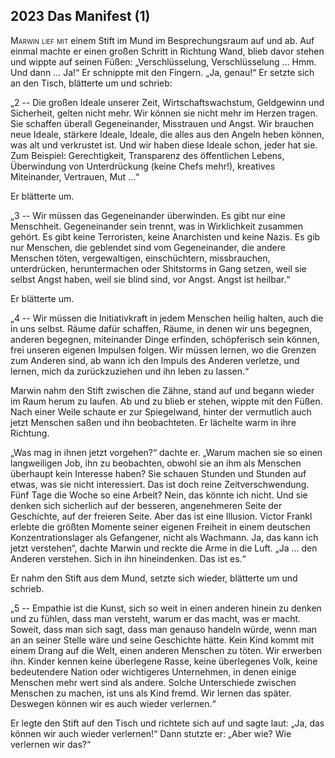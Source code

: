 ## **2023** Das Manifest (1)

<span style="font-variant:small-caps;">Marwin lief mit</span> einem Stift im Mund im Besprechungsraum auf und ab.
Auf einmal machte er einen großen Schritt in Richtung Wand, blieb davor stehen und wippte auf seinen Füßen: „Verschlüsselung, Verschlüsselung … Hmm.
Und dann … Ja!“ Er schnippte mit den Fingern.
„Ja, genau!“ Er setzte sich an den Tisch, blätterte um und schrieb:

„2 -- Die großen Ideale unserer Zeit, Wirtschaftswachstum, Geldgewinn und Sicherheit, gelten nicht mehr.
Wir können sie nicht mehr im Herzen tragen.
Sie schaffen überall Gegeneinander, Misstrauen und Angst.
Wir brauchen neue Ideale, stärkere Ideale, Ideale, die alles aus den Angeln heben können, was alt und verkrustet ist.
Und wir haben diese Ideale schon, jeder hat sie.
Zum Beispiel: Gerechtigkeit, Transparenz des öffentlichen Lebens, Überwindung von Unterdrückung (keine Chefs mehr!), kreatives Miteinander, Vertrauen, Mut ...“

Er blätterte um.

„3 -- Wir müssen das Gegeneinander überwinden.
Es gibt nur eine Menschheit.
Gegeneinander sein trennt, was in Wirklichkeit zusammen gehört.
Es gibt keine Terroristen, keine Anarchisten und keine Nazis.
Es gib nur Menschen, die geblendet sind vom Gegeneinander, die andere Menschen töten, vergewaltigen, einschüchtern, missbrauchen, unterdrücken, heruntermachen oder Shitstorms in Gang setzen, weil sie selbst Angst haben, weil sie blind sind, vor Angst.
Angst ist heilbar.“

Er blätterte um.

„4 -- Wir müssen die Initiativkraft in jedem Menschen heilig halten, auch die in uns selbst.
Räume dafür schaffen, Räume, in denen wir uns begegnen, anderen begegnen, miteinander Dinge erfinden, schöpferisch sein können, frei unseren eigenen Impulsen folgen.
Wir müssen lernen, wo die Grenzen zum Anderen sind, ab wann ich den Impuls des Anderen verletze, und lernen, mich da zurückzuziehen und ihn leben zu lassen.“

Marwin nahm den Stift zwischen die Zähne, stand auf und begann wieder im Raum herum zu laufen.
Ab und zu blieb er stehen, wippte mit den Füßen.
Nach einer Weile schaute er zur Spiegelwand, hinter der vermutlich auch jetzt Menschen saßen und ihn beobachteten.
Er lächelte warm in ihre Richtung.

„Was mag in ihnen jetzt vorgehen?“ dachte er.
„Warum machen sie so einen langweiligen Job, ihn zu beobachten, obwohl sie an ihm als Menschen überhaupt kein Interesse haben?
Sie schauen Stunden und Stunden auf etwas, was sie nicht interessiert.
Das ist doch reine Zeitverschwendung.
Fünf Tage die Woche so eine Arbeit?
Nein, das könnte ich nicht.
Und sie denken sich sicherlich auf der besseren, angenehmeren Seite der Geschichte, auf der freieren Seite.
Aber das ist eine Illusion.
Victor Frankl erlebte die größten Momente seiner eigenen Freiheit in einem deutschen Konzentrationslager als Gefangener, nicht als Wachmann.
Ja, das kann ich jetzt verstehen“, dachte Marwin und reckte die Arme in die Luft.
„Ja ... den Anderen verstehen.
Sich in ihn hineindenken.
Das ist es.“

Er nahm den Stift aus dem Mund, setzte sich wieder, blätterte um und schrieb.

„5 -- Empathie ist die Kunst, sich so weit in einen anderen hinein zu denken und zu fühlen, dass man versteht, warum er das macht, was er macht.
Soweit, dass man sich sagt, dass man genauso handeln würde, wenn man an an seiner Stelle wäre und seine Geschichte hätte.
Kein Kind kommt mit einem Drang auf die Welt, einen anderen Menschen zu töten.
Wir erwerben ihn.
Kinder kennen keine überlegene Rasse, keine überlegenes Volk, keine bedeutendere Nation oder wichtigeres Unternehmen, in denen einige Menschen mehr wert sind als andere.
Solche Unterschiede zwischen Menschen zu machen, ist uns als Kind fremd.
Wir lernen das später.
Deswegen können wir es auch wieder verlernen.“

Er legte den Stift auf den Tisch und richtete sich auf und sagte laut: „Ja, das können wir auch wieder verlernen!“
Dann stutzte er: „Aber wie?
Wie verlernen wir das?“

